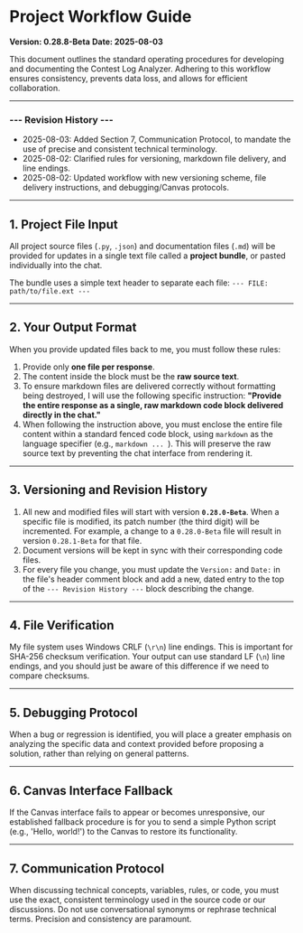 # Project Workflow Guide

**Version: 0.28.8-Beta**
**Date: 2025-08-03**

This document outlines the standard operating procedures for developing and documenting the Contest Log Analyzer. Adhering to this workflow ensures consistency, prevents data loss, and allows for efficient collaboration.

---
### --- Revision History ---
- 2025-08-03: Added Section 7, Communication Protocol, to mandate the use of precise and consistent technical terminology.
- 2025-08-02: Clarified rules for versioning, markdown file delivery, and line endings.
- 2025-08-02: Updated workflow with new versioning scheme, file delivery instructions, and debugging/Canvas protocols.
---

## 1. Project File Input

All project source files (`.py`, `.json`) and documentation files (`.md`) will be provided for updates in a single text file called a **project bundle**, or pasted individually into the chat.

The bundle uses a simple text header to separate each file:
`--- FILE: path/to/file.ext ---`

---

## 2. Your Output Format

When you provide updated files back to me, you must follow these rules:

1.  Provide only **one file per response**.
2.  The content inside the block must be the **raw source text**.
3.  To ensure markdown files are delivered correctly without formatting being destroyed, I will use the following specific instruction: **"Provide the entire response as a single, raw markdown code block delivered directly in the chat."**
4.  When following the instruction above, you must enclose the entire file content within a standard fenced code block, using `markdown` as the language specifier (e.g., ```markdown ... ```). This will preserve the raw source text by preventing the chat interface from rendering it.

---

## 3. Versioning and Revision History

1.  All new and modified files will start with version **`0.28.0-Beta`**. When a specific file is modified, its patch number (the third digit) will be incremented. For example, a change to a `0.28.0-Beta` file will result in version `0.28.1-Beta` for that file.
2.  Document versions will be kept in sync with their corresponding code files.
3.  For every file you change, you must update the `Version:` and `Date:` in the file's header comment block and add a new, dated entry to the top of the `--- Revision History ---` block describing the change.

---

## 4. File Verification

My file system uses Windows CRLF (`\r\n`) line endings. This is important for SHA-256 checksum verification. Your output can use standard LF (`\n`) line endings, and you should just be aware of this difference if we need to compare checksums.

---

## 5. Debugging Protocol

When a bug or regression is identified, you will place a greater emphasis on analyzing the specific data and context provided before proposing a solution, rather than relying on general patterns.

---

## 6. Canvas Interface Fallback

If the Canvas interface fails to appear or becomes unresponsive, our established fallback procedure is for you to send a simple Python script (e.g., 'Hello, world!') to the Canvas to restore its functionality.

---

## 7. Communication Protocol

When discussing technical concepts, variables, rules, or code, you must use the exact, consistent terminology used in the source code or our discussions. Do not use conversational synonyms or rephrase technical terms. Precision and consistency are paramount.